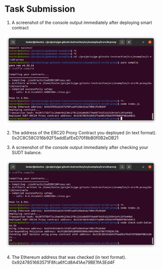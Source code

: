 # Task Submission

1. A screenshot of the console output immediately after deploying smart contract

![alt text](5_1.png)

2. The address of the ERC20 Proxy Contract you deployed (in text format).
0x2C8C58C016b92F5addEafEeD70f8bB0f0B2eDB21

3. A screenshot of the console output immediately after checking your SUDT balance.

![alt text](5_2.png)

4. The Ethereum address that was checked (in text format).
0x9247851663571F8fca6fCd8A41Ae79BE1fA3Ed4F


